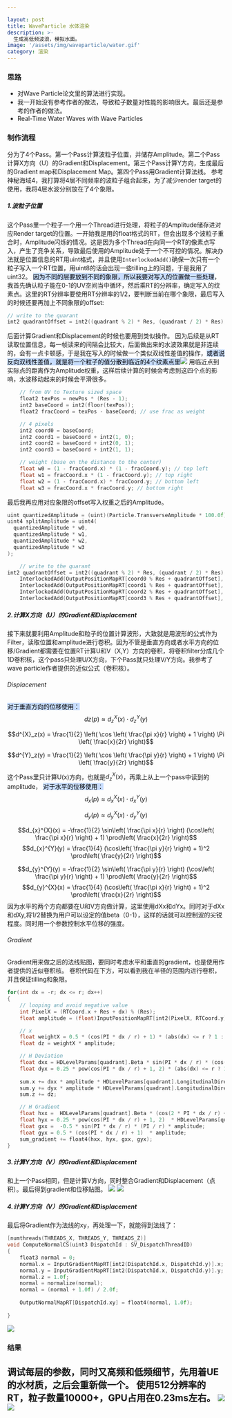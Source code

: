 ```yaml
---

layout: post
title: WaveParticle 水体渲染
description: >-
  生成高低频波浪，模拟水面。
image: '/assets/img/waveparticle/water.gif'
category: 渲染
---
```


### 思路
- 对Wave Particle论文里的算法进行实现。
- 我一开始没有参考作者的做法，导致粒子数量对性能的影响很大。最后还是参考的作者的做法。
- Real-Time Water Waves with Wave Particles
### 制作流程
分为了4个Pass。第一个Pass计算波粒子位置，并储存Amplitude。第二个Pass计算X方向（U）的Gradient和Displacement。第三个Pass计算Y方向，生成最后的Gradient map和Displacement Map。第四个Pass用Gradient计算法线。
参考神秘海域4，我打算将4层不同频率的波粒子组合起来，为了减少render target的使用，我将4层水波分别放在了4个象限。
##### 1.波粒子位置
这个Pass里一个粒子一个用一个Thread进行处理，将粒子的Amplitude储存进对应Render target的位置。一开始我是用的float格式的RT，但会出现多个波粒子重合时，Amplitude闪烁的情况。这是因为多个Thread在向同一个RT的像素点写入，产生了竞争关系，导致最后使用的Amplitude处于一个不可控的情况。解决办法就是位置信息的RT用uint格式，并且使用`InterlockedAdd()`确保一次只有一个粒子写入一个RT位置，用uint8的话会出现一些tilling上的问题，于是我用了uint32。
<mark style="background: #ADCCFFA6;">因为不同的层要放到不同的象限，所以我要对写入的位置做一些处理</mark>，我首先确认粒子能在0-1的UV空间当中循环，然后乘RT的分辨率，确定写入的纹素点。这里的RT分辨率要使用RT分辨率的1/2，要判断当前在哪个象限，最后写入的时候还要再加上不同象限的offset:

```c++
// write to the quarant
int2 quadrantOffset = int2((quadrant % 2) * Res, (quadrant / 2) * Res);
```
后面计算Gradient和Displacement的时候也要用到类似操作。
因为后续是从RT读取位置信息，每一帧读来的间隔会比较大，后面做出来的水波效果就是非连续的，会有一点卡顿感，于是我在写入的时候做一个类似双线性差值的操作，<mark style="background: #ADCCFFA6;">或者说反向双线性差值，就是将一个粒子的值分散到临近的4个纹素点里</mark>![](/assets/img/waveparticle/009d9302cdf57815332dbadf316e028b.png)
用临近点到实际点的距离作为Amplitude权重，这样后续计算的时候会考虑到这四个点的影响，水波移动起来的时候会平滑很多。
```c++
    // from UV to Texture sized space
    float2 texPos = newPos * (Res - 1);
    int2 baseCoord = int2(floor(texPos));
    float2 fracCoord = texPos - baseCoord; // use frac as weight

    // 4 pixels
    int2 coord0 = baseCoord;
    int2 coord1 = baseCoord + int2(1, 0);
    int2 coord2 = baseCoord + int2(0, 1);
    int2 coord3 = baseCoord + int2(1, 1);

    // weight (base on the distance to the center)
    float w0 = (1 - fracCoord.x) * (1 - fracCoord.y); // top left
    float w1 = fracCoord.x * (1 - fracCoord.y); // top right
    float w2 = (1 - fracCoord.x) * fracCoord.y; // bottom left
    float w3 = fracCoord.x * fracCoord.y; // bottom right
```
最后我再应用对应象限的offset写入权重之后的Amplitude。
```c++
uint quantizedAmplitude = (uint)(Particle.TransverseAmplitude * 100.0f);
uint4 splitAmplitude = uint4(
  quantizedAmplitude * w0,
  quantizedAmplitude * w1,
  quantizedAmplitude * w2,
  quantizedAmplitude * w3
);

    // write to the quarant
int2 quadrantOffset = int2((quadrant % 2) * Res, (quadrant / 2) * Res);
    InterlockedAdd(OutputPositionMapRT[coord0 % Res + quadrantOffset], splitAmplitude.x);
    InterlockedAdd(OutputPositionMapRT[coord1 % Res + quadrantOffset], splitAmplitude.y);
    InterlockedAdd(OutputPositionMapRT[coord2 % Res + quadrantOffset], splitAmplitude.z);
    InterlockedAdd(OutputPositionMapRT[coord3 % Res + quadrantOffset], splitAmplitude.w);
```
##### 2.计算X方向（U）的Gradient和Displacement
接下来就要利用Amplitude和粒子的位置计算波形，大致就是用波形的公式作为Filter，读取位置和amplitude进行卷积。因为不管是垂直方向或者水平方向的位移/Gradient都需要在位置RT计算U和V（X,Y）方向的卷积，将卷积filter分成几个1D卷积核，这个pass只处理U/X方向，下个Pass就只处理V/Y方向。我参考了wave particle作者提供的近似公式（卷积核）。

###### Displacement
<mark style="background: #ADCCFFA6;">对于垂直方向的位移使用：</mark>
$$dz(p) \approx d^X_z(x) \cdot d^Y_z(y)$$

$$d^{X}_z(x) = \frac{1}{2} \left( \cos \left( \frac{\pi x}{r} \right) + 1 \right) \Pi \left( \frac{x}{2r} \right)$$

$$d^{Y}_z(y) = \frac{1}{2} \left( \cos \left( \frac{\pi y}{r} \right) + 1 \right) \Pi \left( \frac{y}{2r} \right)$$

这个Pass里只计算U(x)方向，也就是$d^{X}_z(x)$，再乘上从上一个pass中读到的amplitude，
<mark style="background: #ADCCFFA6;">对于水平的位移使用：</mark>
$$d_x(p) \approx d^X_x(x) \cdot d^Y_x(y)$$

$$d_y(p) \approx d^X_y(x) \cdot d^Y_y(y)$$

$$d_{x}^{X}(x) = -\frac{1}{2} \sin\left( \frac{\pi x}{r} \right) (\cos\left( \frac{\pi x}{r} \right) + 1) \prod\left( \frac{x}{2r} \right)$$
$$d_{x}^{Y}(y) = \frac{1}{4} (\cos\left( \frac{\pi y}{r} \right) + 1)^2 \prod\left( \frac{y}{2r} \right)$$

$$d_{y}^{Y}(y) = -\frac{1}{2} \sin\left( \frac{\pi y}{r} \right) (\cos\left( \frac{\pi y}{r} \right) + 1) \prod\left( \frac{y}{2r} \right)$$
$$d_{y}^{X}(x) = \frac{1}{4} (\cos\left( \frac{\pi x}{r} \right) + 1)^2 \prod\left( \frac{x}{2r} \right)$$
因为水平的两个方向都要在U和V方向做计算，这里使用dXx和dYx。同时对于dXx和dXy,将1/2替换为用户可以设定的值beta（0-1），这样的话就可以控制波的尖锐程度。同时用一个参数控制水平位移的强度。

###### Gradient
Gradient用来做之后的法线贴图，要同时考虑水平和垂直的gradient，也是使用作者提供的近似卷积核。
卷积代码在下方，可以看到我在半径的范围内进行卷积，并且保证tilling和象限。

```c++
for(int dx = -r; dx <= r; dx++)
{
	// looping and avoid negative value
	int PixelX = (RTCoord.x + Res + dx) % (Res);
	float amplitude = (float)InputPositionMapRT[int2(PixelX, RTCoord.y) + quadrantOffset] / 100.0f;

	// x
	float weightX = 0.5 * (cos(PI * dx / r) + 1) * (abs(dx) <= r ? 1 : 0);
	float dz = weightX * amplitude;

	// H Deviation
	float dxx = HDLevelParams[quadrant].Beta * sin(PI * dx / r) * (cos(PI * dx / r) + 1) * (abs(dx) <= r ? 1 : 0);
	float dyx = 0.25 * pow(cos(PI * dx / r) + 1, 2) * (abs(dx) <= r ? 1 : 0);
	
	sum.x += dxx * amplitude * HDLevelParams[quadrant].LongitudinalDirectionAmount.x;
	sum.y += dyx * amplitude * HDLevelParams[quadrant].LongitudinalDirectionAmount.y;
	sum.z += dz;

	// H Gradient
	float hxx =  HDLevelParams[quadrant].Beta * (cos(2 * PI * dx / r) + cos(PI * dx / r)) * (PI / r) * HDLevelParams[quadrant].LongitudinalDirectionAmount.x; // For HDeviation
	float hyx = 0.25 * pow(cos(PI * dx / r) + 1, 2)  * HDLevelParams[quadrant].LongitudinalDirectionAmount.x;
	float gxx =  -0.5 * sin(PI * dx / r) * (PI / r) * amplitude;
	float gyx = 0.5 * (cos(PI * dx / r) + 1)  * amplitude;
	sum_gradient += float4(hxx, hyx, gxx, gyx);
}
```

##### 3.计算Y方向（V）的Gradient和Displacement
和上一个Pass相同，但是计算V方向，同时整合Gradient和Displacement（点积）。最后得到gradient和位移贴图。
![](/assets/img/waveparticle/3a1232519cb08d910237ff1749a7417b.png)
![](/assets/img/waveparticle/a5c74512e14b9337bf5ada243b421798.png)

##### 4.计算Y方向（V）的Gradient和Displacement
最后将Gradient作为法线的xy，再处理一下，就能得到法线了：

```c++
[numthreads(THREADS_X, THREADS_Y, THREADS_Z)]  
void ComputeNormalCS(uint3 DispatchId : SV_DispatchThreadID)  
{  
    float3 normal = 0;  
    normal.x = InputGradientMapRT[int2(DispatchId.x, DispatchId.y)].x;  
    normal.y = InputGradientMapRT[int2(DispatchId.x, DispatchId.y)].y;  
    normal.z = 1.0f;  
    normal = normalize(normal);  
    normal = (normal + 1.0f) / 2.0f;  
  
    OutputNormalMapRT[DispatchId.xy] = float4(normal, 1.0f);  
  
}
```
![](/assets/img/waveparticle/5056fe184994731d8bc4a449acc86d21.png)

### 结果
调试每层的参数，同时又高频和低频细节，先用着UE的水材质，之后会重新做一个。
使用512分辨率的RT，粒子数量10000+，GPU占用在0.23ms左右。
![](/assets/img/waveparticle/5dc0ad5ae81aef62e705424fe02b2ad2.png)![](/assets/img/waveparticle/cdf5d4f3827076c7bca12c1838809f5f.gif)
---